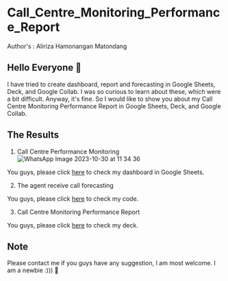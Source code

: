 # Call_Centre_Monitoring_Performance_Report
Author's : Aliriza Hamonangan Matondang
## Hello Everyone 👋
I have tried to create dashboard, report and forecasting in Google Sheets, Deck, and Google Collab. I was so curious to learn about these, which were a bit difficult. Anyway, it's fine. So I would like to show you about my Call Centre Monitoring Performance Report in Google Sheets, Deck, and Google Collab.
## The Results
1. Call Centre Performance Monitoring
![WhatsApp Image 2023-10-30 at 11 34 36](https://github.com/Alirizahm/Call_Centre_Monitoring_Performance_Report/assets/92624520/4e1aec23-1e06-4cd7-b127-174b168044f5)

You guys, please click [here](https://docs.google.com/spreadsheets/d/1sFOYg2KWqFsgjDClcwwE8J9WhDv9QxZhqc-oteDN9oY/edit?pli=1#gid=313071633) to check my dashboard in Google Sheets.

2. The agent receive call forecasting

You guys, please click [here](https://colab.research.google.com/drive/1k8jzj03-yol91eWK_eLFE2HvKZZzThr9#scrollTo=1TauXv4Uzd3W) to check my code.

3. Call Centre Monitoring Performance Report

 You guys, please click [here](https://docs.google.com/presentation/d/1-Iw5rbgivXxqs5dEMaX7HojYzeVioGWgFJXGW6ahELw/edit#slide=id.gdcb566e1d5_0_62) to check my deck.  

 ## Note 
Please contact me if you guys have any suggestion, I am most welcome. I am a newbie :))) 🤖
